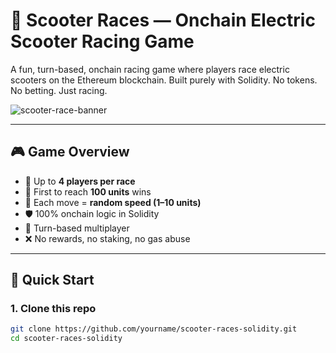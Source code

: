 # 🛴 Scooter Races — Onchain Electric Scooter Racing Game    
     
A fun, turn-based, onchain racing game where players race electric scooters on the Ethereum blockchain. Built purely with Solidity. No tokens. No betting. Just racing.     
  
![scooter-race-banner](https://user-images.githubusercontent.com/0000000/0000000/scooter-banner.png)  
  
---  
  
## 🎮 Game Overview  

- 👥 Up to **4 players per race**
- 📏 First to reach **100 units** wins
- 🎲 Each move = **random speed (1–10 units)**
- 🛡️ 100% onchain logic in Solidity
- 🔄 Turn-based multiplayer 
- ❌ No rewards, no staking, no gas abuse  

---
 
## 🚀 Quick Start

### 1. Clone this repo

```bash
git clone https://github.com/yourname/scooter-races-solidity.git
cd scooter-races-solidity
